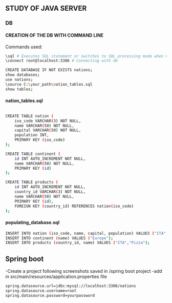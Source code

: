 ## STUDY OF JAVA SERVER

### DB

#### CREATION OF THE DB WITH COMMAND LINE

Commands used:
```sh
\sql # Executes SQL statement or switches to SQL processing mode when no statement is given.
\connect root@localhost:3306 # Connecting with db 

CREATE DATABASE IF NOT EXISTS nations;
show databases;
use nations;
\source C:\your_path\nation_tables.sql
show tables;
```

#### nation_tables.sql
```sh

CREATE TABLE nation ( 
    iso_code VARCHAR(3) NOT NULL,
    name VARCHAR(50) NOT NULL,
    capital VARCHAR(50) NOT NULL,
    population INT,
    PRIMARY KEY (iso_code)
);

CREATE TABLE continent (
    id INT AUTO_INCREMENT NOT NULL,
    name VARCHAR(50) NOT NULL,
    PRIMARY KEY (id)
);

CREATE TABLE products (
    id INT AUTO_INCREMENT NOT NULL,
    country_id VARCHAR(3) NOT NULL,
    name VARCHAR(50) NOT NULL,
    PRIMARY KEY (id),
    FOREIGN KEY (country_id) REFERENCES nation(iso_code)
);

```

#### populating_database.sql
```sh
INSERT INTO nation (iso_code, name, capital, population) VALUES ("ITA","Italy","Rome", 60360000);
INSERT INTO continent (name) VALUES ("Europe");
INSERT INTO products (country_id, name) VALUES ("ITA","Pizza");
```

## Spring boot

-Create a project following screenshots saved in /spring boot project
-add in src/main/resources/application.properties file 
```sh
spring.datasource.url=jdbc:mysql://localhost:3306/nations
spring.datasource.username=root
spring.datasource.password=yourpassword
```